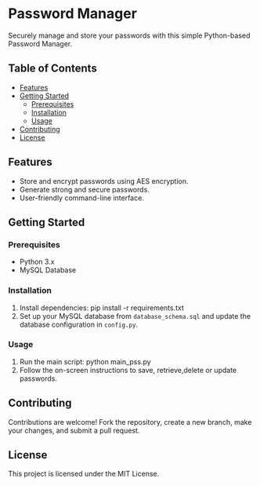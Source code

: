 # Password Manager

Securely manage and store your passwords with this simple Python-based Password Manager.

## Table of Contents

- [Features](#features)
- [Getting Started](#getting-started)
  - [Prerequisites](#prerequisites)
  - [Installation](#installation)
  - [Usage](#usage)
- [Contributing](#contributing)
- [License](#license)

## Features

- Store and encrypt passwords using AES encryption.
- Generate strong and secure passwords.
- User-friendly command-line interface.

## Getting Started

### Prerequisites

- Python 3.x
- MySQL Database

### Installation

1. Install dependencies:
   pip install -r requirements.txt
2. Set up your MySQL database from `database_schema.sql` and update the database configuration in `config.py`.

### Usage

1. Run the main script:
   python main_pss.py
2. Follow the on-screen instructions to save, retrieve,delete or update passwords.

## Contributing

Contributions are welcome! Fork the repository, create a new branch, make your changes, and submit a pull request.

## License

This project is licensed under the MIT License.



